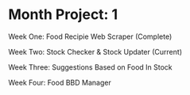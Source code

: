 # Month Project: 1

Week One: Food Recipie Web Scraper (Complete)

Week Two: Stock Checker & Stock Updater (Current)

Week Three: Suggestions Based on Food In Stock

Week Four: Food BBD Manager
